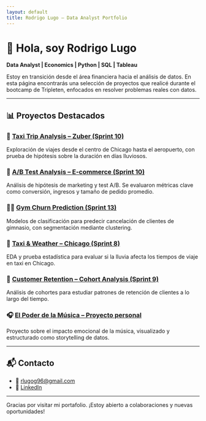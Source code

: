 ```yaml
---
layout: default
title: Rodrigo Lugo – Data Analyst Portfolio
---
```


# 👋 Hola, soy Rodrigo Lugo

**Data Analyst | Economics | Python | SQL | Tableau**

Estoy en transición desde el área financiera hacia el análisis de datos. En esta página encontrarás una selección de proyectos que realicé durante el bootcamp de Tripleten, enfocados en resolver problemas reales con datos.

---

## 📊 Proyectos Destacados

### 🚕 [Taxi Trip Analysis – Zuber (Sprint 10)](https://github.com/rlugog/taxi-trip-project)
Exploración de viajes desde el centro de Chicago hasta el aeropuerto, con prueba de hipótesis sobre la duración en días lluviosos.

### 🧪 [A/B Test Analysis – E-commerce (Sprint 10)](https://github.com/rlugog/ab-test-analysis)
Análisis de hipótesis de marketing y test A/B. Se evaluaron métricas clave como conversión, ingresos y tamaño de pedido promedio.

### 🏋️‍♂️ [Gym Churn Prediction (Sprint 13)](https://github.com/rlugog/gym-churn-prediction)
Modelos de clasificación para predecir cancelación de clientes de gimnasio, con segmentación mediante clustering.

### 🚖 [Taxi & Weather – Chicago (Sprint 8)](https://github.com/rlugog/chicago-taxi-analysis)
EDA y prueba estadística para evaluar si la lluvia afecta los tiempos de viaje en taxi en Chicago.

### 👥 [Customer Retention – Cohort Analysis (Sprint 9)](https://github.com/rlugog/Customer-Retention-Cohort-Analysis)
Análisis de cohortes para estudiar patrones de retención de clientes a lo largo del tiempo.

### 🎧 [El Poder de la Música – Proyecto personal](https://github.com/rlugog/El-poder-de-la-Musica)
Proyecto sobre el impacto emocional de la música, visualizado y estructurado como storytelling de datos.

---

## 📬 Contacto

- 📧 [rlugog96@gmail.com](mailto:rlugog96@gmail.com)
- 🔗 [LinkedIn](https://www.linkedin.com/in/rodrigolugo-dataanalyst)

---

Gracias por visitar mi portafolio. ¡Estoy abierto a colaboraciones y nuevas oportunidades!
